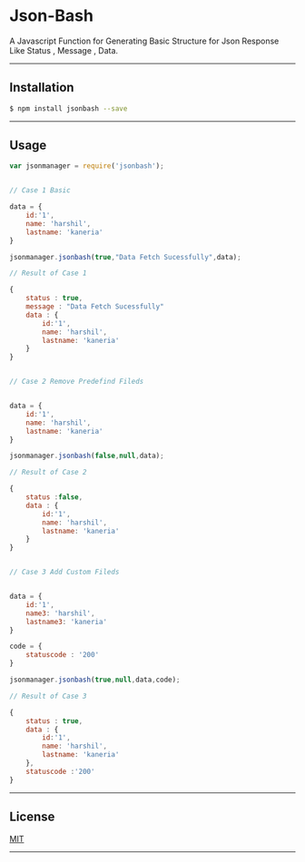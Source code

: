 # Json-Bash

A Javascript Function for Generating Basic Structure for Json Response Like Status , Message , Data.

***

## Installation

```bash
$ npm install jsonbash --save
```

***
## Usage

```javascript
var jsonmanager = require('jsonbash');


// Case 1 Basic

data = {
	id:'1',
	name: 'harshil',
	lastname: 'kaneria'
}

jsonmanager.jsonbash(true,"Data Fetch Sucessfully",data);

// Result of Case 1

{
	status : true,
	message : "Data Fetch Sucessfully"
	data : {
		id:'1',
		name: 'harshil',
		lastname: 'kaneria'
	}
}


// Case 2 Remove Predefind Fileds


data = {
	id:'1',
	name: 'harshil',
	lastname: 'kaneria'
}

jsonmanager.jsonbash(false,null,data);

// Result of Case 2

{
	status :false,
	data : {
		id:'1',
		name: 'harshil',
		lastname: 'kaneria'
	}
}


// Case 3 Add Custom Fileds


data = {
	id:'1',
	name3: 'harshil',
	lastname3: 'kaneria'
}

code = {
	statuscode : '200'
}

jsonmanager.jsonbash(true,null,data,code);

// Result of Case 3

{
	status : true,
	data : {
		id:'1',
		name: 'harshil',
		lastname: 'kaneria'
	},
	statuscode :'200'
}

```

***
## License

[MIT](LICENSE)

***